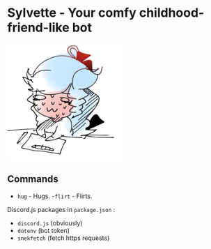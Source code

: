 # Sylvette - Your comfy childhood-friend-like bot  

![anxiety](assets/github/main.png)  

## Commands  

- `hug` - Hugs.
-`flirt` - Flirts.

Discord.js packages in `package.json` :  

- `discord.js` (obviously)  
- `dotenv` (bot token)
- `snekfetch` (fetch https requests)
